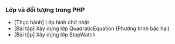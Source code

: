 ### Lớp và đối tượng trong PHP
- [Thực hành] Lớp hình chữ nhật
- [Bài tập] Xây dựng lớp QuadraticEquation (Phương trình bậc hai)
- [Bài tập] Xây dựng lớp StopWatch